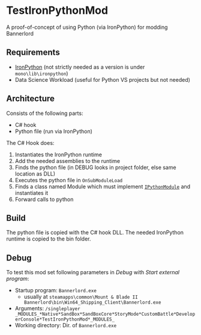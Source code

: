 # TestIronPythonMod

A proof-of-concept of using Python (via IronPython) for modding Bannerlord

## Requirements

* [IronPython](https://ironpython.net/download/) (not strictly needed as a version is under `mono\lib\ironpython`)
* Data Science Workload (useful for Python VS projects but not needed)

## Architecture

Consists of the following parts:
* C# hook
* Python file (run via IronPython)

The C# Hook does:
1. Instantiates the IronPython runtime
2. Add the needed assemblies to the runtime
3. Finds the python file (in DEBUG looks in project folder, else same location as DLL)
4. Executes the python file in `OnSubModuleLoad`
5. Finds a class named Module which must implement [`IPythonModule`](src/IPythonModule.cs) and instantiates it
6. Forward calls to python

## Build

The python file is copied with the C# hook DLL. The needed IronPython runtime is copied to the bin folder.

## Debug

To test this mod set following parameters in *Debug* with *Start external program*:

* Startup program: `Bannerlord.exe`
  *  usually at `steamapps\common\Mount & Blade II Bannerlord\bin\Win64_Shipping_Client\Bannerlord.exe`
* Arguments: `/singleplayer _MODULES_*Native*SandBox*SandBoxCore*StoryMode*CustomBattle*DeveloperConsole*TestIronPythonMod*_MODULES_`
* Working directory: Dir. of `Bannerlord.exe`